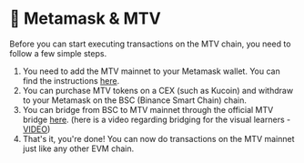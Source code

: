 # 🦊 Metamask & MTV

Before you can start executing transactions on the MTV chain, you need to follow a few simple steps.

1. You need to add the MTV mainnet to your Metamask wallet. You can find the instructions [here](https://multivac-global.medium.com/how-to-access-mainnet-token-and-re-stake-f1dccea1b321).
2. You can purchase MTV tokens on a CEX (such as Kucoin) and withdraw to your Metamask on the BSC (Binance Smart Chain) chain.
3. You can bridge from BSC to MTV mainnet through the official MTV bridge [here](https://e.mtv.ac/bridge.html). (here is a video regarding bridging for the visual learners - [VIDEO](https://www.youtube.com/watch?v=qub\_-iRKrCk))
4. That's it, you're done! You can now do transactions on the MTV mainnet just like any other EVM chain.
